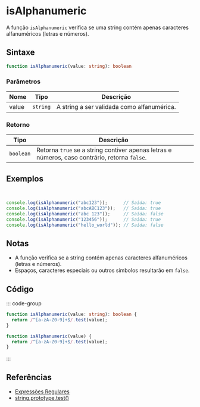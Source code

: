# isAlphanumeric

A função `isAlphanumeric` verifica se uma string contém apenas caracteres alfanuméricos (letras e números).

## Sintaxe

```typescript
function isAlphanumeric(value: string): boolean
```

### Parâmetros

| Nome | Tipo     | Descrição                                      |
|------|----------|------------------------------------------------|
| value  | `string` | A string a ser validada como alfanumérica.      |

### Retorno

| Tipo     | Descrição                                      |
|----------|------------------------------------------------|
| `boolean` | Retorna `true` se a string contiver apenas letras e números, caso contrário, retorna `false`. |

## Exemplos

```typescript


console.log(isAlphanumeric("abc123"));      // Saída: true
console.log(isAlphanumeric("abcABC123"));   // Saída: true
console.log(isAlphanumeric("abc 123"));     // Saída: false
console.log(isAlphanumeric("123456"));      // Saída: true
console.log(isAlphanumeric("hello_world")); // Saída: false
```

## Notas

- A função verifica se a string contém apenas caracteres alfanuméricos (letras e números).
- Espaços, caracteres especiais ou outros símbolos resultarão em `false`.

## Código

::: code-group
```typescript
function isAlphanumeric(value: string): boolean {
  return /^[a-zA-Z0-9]+$/.test(value);
}
```

```javascript
function isAlphanumeric(value) {
  return /^[a-zA-Z0-9]+$/.test(value);
}
```
:::

## Referências

- [Expressões Regulares](https://developer.mozilla.org/pt-BR/docs/Web/JavaScript/Guide/Regular_Expressions)
- [string.prototype.test()](https://developer.mozilla.org/pt-BR/docs/Web/JavaScript/Reference/Global_Objects/RegExp/test)
